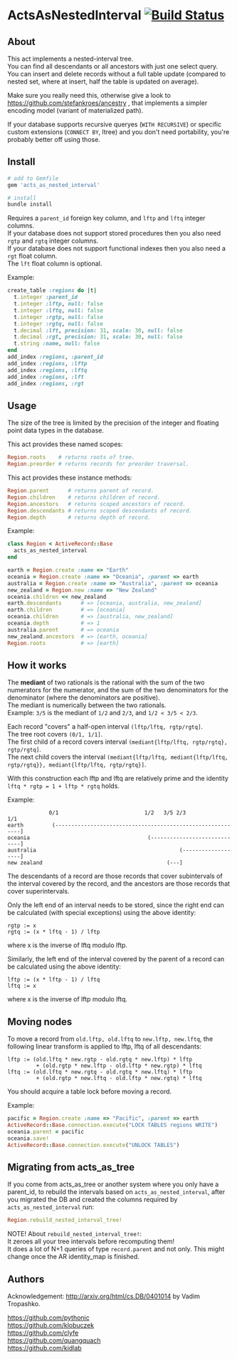 # ActsAsNestedInterval [![Build Status](https://secure.travis-ci.org/clyfe/acts_as_nested_interval.png)](http://travis-ci.org/clyfe/acts_as_nested_interval)

## About

This act implements a nested-interval tree.  
You can find all descendants or all ancestors with just one select query.  
You can insert and delete records without
a full table update (compared to nested set, where at insert, half the table is updated on average).

Make sure you really need this, otherwise give a look to https://github.com/stefankroes/ancestry ,
that implements a simpler encoding model (variant of materialized path).  

If your database supports recursive queryes (`WITH RECURSIVE`) or specific custom extensions
(`CONNECT BY`, ltree) and you don't need portability, you're probably better off using those.


## Install

```ruby
# add to Gemfile
gem 'acts_as_nested_interval'
```

```sh
# install
bundle install
```

Requires a `parent_id` foreign key column, and `lftp` and `lftq` integer columns.  
If your database does not support stored procedures then you also need `rgtp` and `rgtq` integer columns.  
If your database does not support functional indexes then you also need a `rgt` float column.  
The `lft` float column is optional.  

Example:

```ruby
create_table :regions do |t|
  t.integer :parent_id
  t.integer :lftp, null: false
  t.integer :lftq, null: false
  t.integer :rgtp, null: false
  t.integer :rgtq, null: false
  t.decimal :lft, precision: 31, scale: 30, null: false
  t.decimal :rgt, precision: 31, scale: 30, null: false
  t.string :name, null: false
end
add_index :regions, :parent_id
add_index :regions, :lftp
add_index :regions, :lftq
add_index :regions, :lft
add_index :regions, :rgt
```

## Usage

The size of the tree is limited by the precision of the integer and floating
point data types in the database.

This act provides these named scopes:

```ruby
Region.roots    # returns roots of tree.
Region.preorder # returns records for preorder traversal.
```

This act provides these instance methods:

```ruby
Region.parent      # returns parent of record.
Region.children    # returns children of record.
Region.ancestors   # returns scoped ancestors of record.
Region.descendants # returns scoped descendants of record.
Region.depth       # returns depth of record.
```

Example:

```ruby
class Region < ActiveRecord::Base
  acts_as_nested_interval
end

earth = Region.create :name => "Earth"
oceania = Region.create :name => "Oceania", :parent => earth
australia = Region.create :name => "Australia", :parent => oceania
new_zealand = Region.new :name => "New Zealand"
oceania.children << new_zealand
earth.descendants      # => [oceania, australia, new_zealand]
earth.children         # => [oceania]
oceania.children       # => [australia, new_zealand]
oceania.depth          # => 1
australia.parent       # => oceania
new_zealand.ancestors  # => [earth, oceania]
Region.roots           # => [earth]
```

## How it works

The **mediant** of two rationals is the rational with the sum of the two
numerators for the numerator, and the sum of the two denominators for the
denominator (where the denominators are positive).  
The mediant is numerically between the two rationals.  
Example: `3/5` is the mediant of `1/2` and `2/3`, and `1/2 < 3/5 < 2/3`.  

Each record "covers" a half-open interval `(lftp/lftq, rgtp/rgtq]`.  
The tree root covers `(0/1, 1/1]`.  
The first child of a record covers interval `(mediant{lftp/lftq, rgtp/rgtq}, rgtp/rgtq]`.  
The next child covers the interval
 `(mediant{lftp/lftq, mediant{lftp/lftq, rgtp/rgtq}}, mediant{lftp/lftq, rgtp/rgtq}]`.  

With this construction each lftp and lftq are relatively prime and the identity
`lftq * rgtp = 1 + lftp * rgtq` holds.

Example:

                 0/1                           1/2   3/5 2/3                 1/1
    earth         (-----------------------------------------------------------]
    oceania                                     (-----------------------------]
    australia                                             (-------------------]
    new zealand                                       (---]

The descendants of a record are those records that cover subintervals of the
interval covered by the record, and the ancestors are those records that cover
superintervals.

Only the left end of an interval needs to be stored, since the right end can be
calculated (with special exceptions) using the above identity:

    rgtp := x
    rgtq := (x * lftq - 1) / lftp

where x is the inverse of lftq modulo lftp.

Similarly, the left end of the interval covered by the parent of a record can
be calculated using the above identity:

    lftp := (x * lftp - 1) / lftq
    lftq := x

where x is the inverse of lftp modulo lftq.

## Moving nodes

To move a record from `old.lftp, old.lftq` to `new.lftp, new.lftq`,
the following linear transform is applied to lftp, lftq of all descendants:

    lftp := (old.lftq * new.rgtp - old.rgtq * new.lftp) * lftp
             + (old.rgtp * new.lftp - old.lftp * new.rgtp) * lftq
    lftq := (old.lftq * new.rgtq - old.rgtq * new.lftq) * lftp
             + (old.rgtp * new.lftq - old.lftp * new.rgtq) * lftq

You should acquire a table lock before moving a record.

Example:

```ruby
pacific = Region.create :name => "Pacific", :parent => earth
ActiveRecord::Base.connection.execute("LOCK TABLES regions WRITE")
oceania.parent = pacific
oceania.save!
ActiveRecord::Base.connection.execute("UNLOCK TABLES")
```

## Migrating from acts_as_tree

If you come from acts_as_tree or another system where you only have a parent_id,
to rebuild the intervals based on `acts_as_nested_interval`, after you migrated the DB
and created the columns required by `acts_as_nested_interval` run:

```ruby
Region.rebuild_nested_interval_tree!
```

NOTE! About `rebuild_nested_interval_tree!`:  
It zeroes all your tree intervals before recomputing them!  
It does a lot of N+1 queries of type `record.parent` and not only.
This might change once the AR identity_map is finished.

## Authors

Acknowledgement: http://arxiv.org/html/cs.DB/0401014 by Vadim Tropashko.  

https://github.com/pythonic  
https://github.com/klobuczek  
https://github.com/clyfe  
https://github.com/quangquach  
https://github.com/kidlab  
